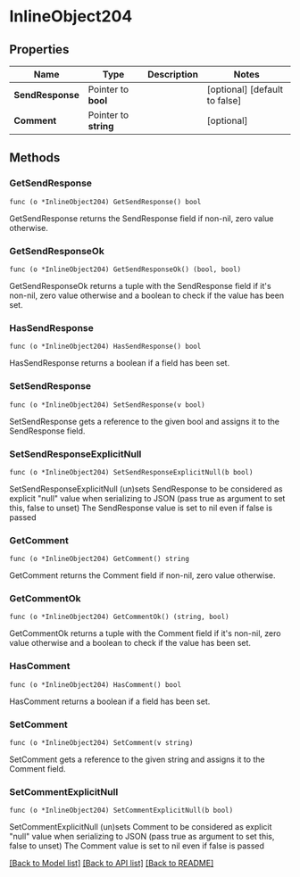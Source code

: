 # InlineObject204

## Properties

Name | Type | Description | Notes
------------ | ------------- | ------------- | -------------
**SendResponse** | Pointer to **bool** |  | [optional] [default to false]
**Comment** | Pointer to **string** |  | [optional] 

## Methods

### GetSendResponse

`func (o *InlineObject204) GetSendResponse() bool`

GetSendResponse returns the SendResponse field if non-nil, zero value otherwise.

### GetSendResponseOk

`func (o *InlineObject204) GetSendResponseOk() (bool, bool)`

GetSendResponseOk returns a tuple with the SendResponse field if it's non-nil, zero value otherwise
and a boolean to check if the value has been set.

### HasSendResponse

`func (o *InlineObject204) HasSendResponse() bool`

HasSendResponse returns a boolean if a field has been set.

### SetSendResponse

`func (o *InlineObject204) SetSendResponse(v bool)`

SetSendResponse gets a reference to the given bool and assigns it to the SendResponse field.

### SetSendResponseExplicitNull

`func (o *InlineObject204) SetSendResponseExplicitNull(b bool)`

SetSendResponseExplicitNull (un)sets SendResponse to be considered as explicit "null" value
when serializing to JSON (pass true as argument to set this, false to unset)
The SendResponse value is set to nil even if false is passed
### GetComment

`func (o *InlineObject204) GetComment() string`

GetComment returns the Comment field if non-nil, zero value otherwise.

### GetCommentOk

`func (o *InlineObject204) GetCommentOk() (string, bool)`

GetCommentOk returns a tuple with the Comment field if it's non-nil, zero value otherwise
and a boolean to check if the value has been set.

### HasComment

`func (o *InlineObject204) HasComment() bool`

HasComment returns a boolean if a field has been set.

### SetComment

`func (o *InlineObject204) SetComment(v string)`

SetComment gets a reference to the given string and assigns it to the Comment field.

### SetCommentExplicitNull

`func (o *InlineObject204) SetCommentExplicitNull(b bool)`

SetCommentExplicitNull (un)sets Comment to be considered as explicit "null" value
when serializing to JSON (pass true as argument to set this, false to unset)
The Comment value is set to nil even if false is passed

[[Back to Model list]](../README.md#documentation-for-models) [[Back to API list]](../README.md#documentation-for-api-endpoints) [[Back to README]](../README.md)


